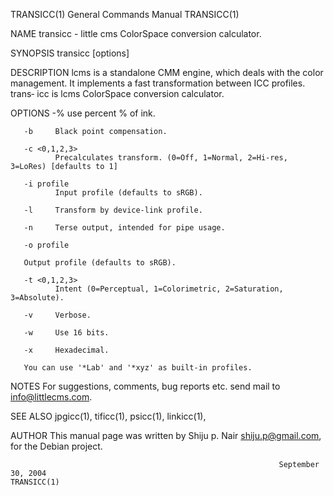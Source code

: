 TRANSICC(1)                                                   General Commands Manual                                                  TRANSICC(1)

NAME
       transicc - little cms ColorSpace conversion calculator.

SYNOPSIS
       transicc [options]

DESCRIPTION
       lcms  is a standalone CMM engine, which deals with the color management.  It implements a fast transformation between ICC profiles.  trans‐
       icc is lcms ColorSpace conversion calculator.

OPTIONS
       -%     use percent % of ink.

       -b     Black point compensation.

       -c <0,1,2,3>
              Precalculates transform. (0=Off, 1=Normal, 2=Hi-res, 3=LoRes) [defaults to 1]

       -i profile
              Input profile (defaults to sRGB).

       -l     Transform by device-link profile.

       -n     Terse output, intended for pipe usage.

       -o profile

       Output profile (defaults to sRGB).

       -t <0,1,2,3>
              Intent (0=Perceptual, 1=Colorimetric, 2=Saturation, 3=Absolute).

       -v     Verbose.

       -w     Use 16 bits.

       -x     Hexadecimal.

       You can use '*Lab' and '*xyz' as built-in profiles.

NOTES
       For suggestions, comments, bug reports etc. send mail to info@littlecms.com.

SEE ALSO
       jpgicc(1), tificc(1), psicc(1), linkicc(1),

AUTHOR
       This manual page was written by Shiju p. Nair <shiju.p@gmail.com>, for the Debian project.

                                                                September 30, 2004                                                     TRANSICC(1)

